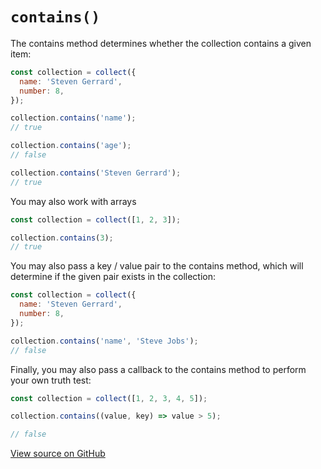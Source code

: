 # `contains()`

The contains method determines whether the collection contains a given item:

```js
const collection = collect({
  name: 'Steven Gerrard',
  number: 8,
});

collection.contains('name');
// true

collection.contains('age');
// false

collection.contains('Steven Gerrard');
// true
```

You may also work with arrays

```js
const collection = collect([1, 2, 3]);

collection.contains(3);
// true
```

You may also pass a key / value pair to the contains method, which will determine if the given pair exists in the collection:

```js
const collection = collect({
  name: 'Steven Gerrard',
  number: 8,
});

collection.contains('name', 'Steve Jobs');
// false
```

Finally, you may also pass a callback to the contains method to perform your own truth test:

```js
const collection = collect([1, 2, 3, 4, 5]);

collection.contains((value, key) => value > 5);

// false
```




[View source on GitHub](https://github.com/ecrmnn/collect.js/blob/master/src/methods/contains.js)